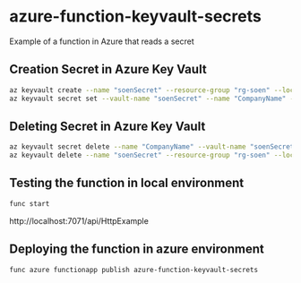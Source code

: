 # azure-function-keyvault-secrets
Example of a function in Azure that reads a secret

## Creation Secret in Azure Key Vault

```bash
az keyvault create --name "soenSecret" --resource-group "rg-soen" --location "EastUS"
az keyvault secret set --vault-name "soenSecret" --name "CompanyName" --value "SOEN"
```
## Deleting Secret in Azure Key Vault

```bash
az keyvault secret delete --name "CompanyName" --vault-name "soenSecret"
az keyvault delete --name "soenSecret" --resource-group "rg-soen" --location "EastUS"
```

## Testing the function in local environment

```bash
func start
```
http://localhost:7071/api/HttpExample

## Deploying the function in azure environment

```bash
func azure functionapp publish azure-function-keyvault-secrets
```
